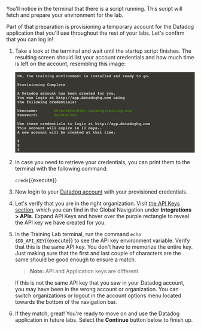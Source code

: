 You'll notice in the terminal that there is a script running. This script will fetch and prepare your environment for the lab.

Part of that preparation is provisioning a temporary account for the Datadog application that you'll use throughout the rest of your labs. Let's confirm that you can log in!

1.  Take a look at the terminal and wait until the startup script finishes. The resulting screen should list your account credentials and how much time is left on the account, resembling this image:

    ![The terminal displays the provisioned account credentials for the user.](./assets/dd-credentials.png)

1. In case you need to retrieve your credentials, you can print them to the terminal with the following command:

    `creds`{{execute}}

1. Now login to your <a href="https://app.datadoghq.com" target="_datadog">Datadog account</a> with your provisioned credentials.

1. Let's verify that you are in the right organization. Visit <a href="https://app.datadoghq.com/account/settings#api" target="_datadog">the API Keys section</a>, which you can find in the Global Navigation under **Integrations > APIs**. Expand API Keys and hover over the purple rectangle to reveal the API key we have created for you.

1. In the Training Lab terminal, run the command `echo $DD_API_KEY`{{execute}} to see the API key environment variable. Verify that this is the same API key. You don't have to memorize the entire key. Just making sure that the first and last couple of characters are the same should be good enough to ensure a match.

    > **Note:** API and Application keys are different.

    If this is not the same API key that you saw in your Datadog account, you may have been in the wrong account or organization. You can switch organizations or logout in the account options menu located towards the bottom of the navigation bar. 

1. If they match, great! You're ready to move on and use the Datadog application in future labs. Select the **Continue** button below to finish up.

